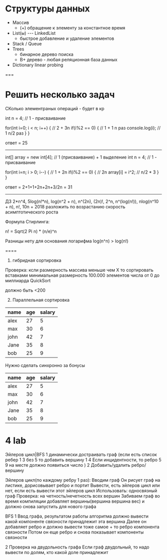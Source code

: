 # Структуры данных
- Массив 
    - (+) обращение к элементу за константное время
- List(ы) --- LinkedList
    - быстрое добавление и удаление элементов
- Stack / Queue
- Trees
    - бинарное дерево поиска
    - B+ дерево - любая реляционная база данных
- Dictionary linear probing

===

# Решить несколько задач
СКолько элементраных операций - будет в кр

int n = 4; // 1 - присваивание

for(int i=0; i < n; i++) {  // 2 + 3n
    if(i%2 == 0) {          // 1 + 1 n раз
        console.log(i);     // 1 n/2 раз
    }
}

ответ = 25

---

int[] array = new int[4]; // 1 (присваивание) + 1 выделение
int n = 4; // 1 - присваивание

for(int i=n; i > 0; i--) {  // 1 + 2n
    if(i%2 == 0) {          // 2n
        array[i] = i^2;     // n/2 * 3
    }
}

ответ = 2+1+1+2n+2n+3/2n = 31

---

ДЗ
2*n^4, 5log(n!*n), log(n^2 + n), n^(2n), (2n)!, 2^n, n^(log(n!)), nlog(n^10 + n), n!, 10n + 2018
разложить по возрастанию скорость асимптотического роста

Формула Стирлинга:

n! = Sqrt(2 Pi n) * (n/e)^n

Разницы нету для основания логарифма
log(n^n) > log(n!)



====

1. гибридная сортировка

Проверка: ксли размерность массива меньше чем Х то сортировать вставками
минимальная размерность 100.000 элементов
числа от 0 до миллиарда
QuickSort

должно быть <200

2. Параллельная сортировка

| name | age | salary |
| ---- | --- | ------ |
| alex | 27  | 5      |
| max  | 30  | 6      |
| john | 42  | 7      |
| Jane | 35  | 8      |
| bob  | 25  | 9      |

Нужно сделать синхронно за бонусы

| name | age | salary |
| ---- | --- | ------ |
| alex | 27  | 5      |
| max  | 30  | 6      |
| john | 42  | 7      |
| Jane | 35  | 8      |
| bob  | 25  | 9      |

# 4 lab

Эйлеров цикл|BFS
1 динамически достраивать граф (если есть список ребер 1 3 без 5 то добавить вершину 1 4 
Если инцидентности, то ребро 5 9 на месте должно появиться число )
2 Добавить/удалить ребро/вершину

Эйлеров цикл(по каждому ребру 1 раз):
Вводим граф Он рисует граф на листике, дорисовывает ребро и портит
Вывести, есть эйлеров цикл или нет, если есть вывести этот эйлеров цикл Использовать: односвязный граф
Проверка: на четность/нечетность всех вершин
Забиваем граф во время компиляции добавляет вершины(вершина вершина вес) и должно снова запустить для нового графа

BFS
1 Ввод графа, результатом работы алгоритма должно вывести какой компоненте связности принадлежит эта вершина
Далее он добавляет ребро и должно вывести тоже самое + то ребро компонента связности
Потом он еще ребро и снова показывает компоненты связности

2 Проверка на двудольность графа Если граф двудольный, то надо вывести по долям, кто какой доле принадлежит